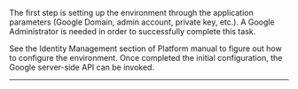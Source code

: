 The first step is setting up the environment through the application parameters (Google Domain, admin account, private key, etc.). A Google Administrator is needed in order to successfully complete this task.

See the Identity Management section of Platform manual to figure out how to configure the environment.
Once completed the initial configuration, the Google server-side API can be invoked.


                

---


